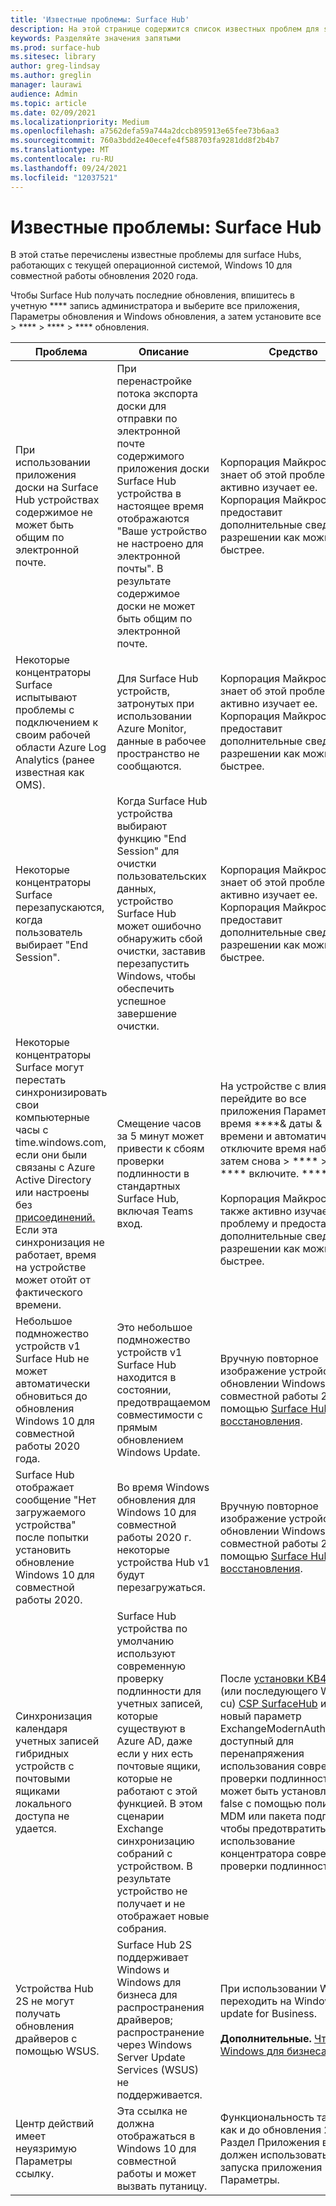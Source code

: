 ```yaml
---
title: 'Известные проблемы: Surface Hub'
description: На этой странице содержится список известных проблем для surface Hubs
keywords: Разделяйте значения запятыми
ms.prod: surface-hub
ms.sitesec: library
author: greg-lindsay
ms.author: greglin
manager: laurawi
audience: Admin
ms.topic: article
ms.date: 02/09/2021
ms.localizationpriority: Medium
ms.openlocfilehash: a7562defa59a744a2dccb895913e65fee73b6aa3
ms.sourcegitcommit: 760a3bdd2e40ecefe4f588703fa9281dd8f2b4b7
ms.translationtype: MT
ms.contentlocale: ru-RU
ms.lasthandoff: 09/24/2021
ms.locfileid: "12037521"
---
```

# <a name="known-issues-surface-hub"></a>Известные проблемы: Surface Hub

В этой статье перечислены известные проблемы для surface Hubs, работающих с текущей операционной системой, Windows 10 для совместной работы обновления 2020 года.

Чтобы Surface Hub получать последние обновления, впишитесь в учетную **** запись администратора и выберите все приложения, Параметры обновления и Windows обновления, а затем установите все  >  ****  >  ****  >  **** обновления.




| Проблема                                                                                                   | Описание                                                                                                                                                                                                                                                                                                                                                                                                                             | Средство                                                                                                                                                                                                                                                                                                                                                                                                                                                                                                                            |
| ----------------------------------------------------------------------------------------------------------- | ------------------------------------------------------------------------------------------------------------------------------------------------------------------------------------------------------------------------------------------------------------------------------------------------------------------------------------------------------------------------------------------------------------------------------------------- | ------------------------------------------------------------------------------------------------------------------------------------------------------------------------------------------------------------------------------------------------------------------------------------------------------------------------------------------------------------------------------------------------------------------------------------------------------------------------------------------------------------------------------------- |
| При использовании приложения доски на Surface Hub устройствах содержимое не может быть общим по электронной почте.             | При перенастройке потока экспорта доски для отправки по электронной почте содержимого приложения доски Surface Hub устройства в настоящее время отображаются "Ваше устройство не настроено для электронной почты".  В результате содержимое доски не может быть общим по электронной почте.                                                                                                                                                                                                                   | Корпорация Майкрософт знает об этой проблеме и активно изучает ее.  Корпорация Майкрософт предоставит дополнительные сведения о разрешении как можно быстрее.                                                                                                                                                                                                                                                                                                                                                                   |
| Некоторые концентраторы Surface испытывают проблемы с подключением к своим рабочей области Azure Log Analytics (ранее известная как OMS).                                                                        | Для Surface Hub устройств, затронутых при использовании Azure Monitor, данные в рабочее пространство не сообщаются.                                                                                                                                                                                                                                      | Корпорация Майкрософт знает об этой проблеме и активно изучает ее.  Корпорация Майкрософт предоставит дополнительные сведения о разрешении как можно быстрее.                                                                                                                                                                                                                                                                                                                                                                   |
| Некоторые концентраторы Surface перезапускаются, когда пользователь выбирает "End Session".                                                                      | Когда Surface Hub устройства выбирают функцию "End Session" для очистки пользовательских данных, устройство Surface Hub может ошибочно обнаружить сбой очистки, заставив перезапустить Windows, чтобы обеспечить успешное завершение очистки.                                                                                                                                                                      | Корпорация Майкрософт знает об этой проблеме и активно изучает ее.  Корпорация Майкрософт предоставит дополнительные сведения о разрешении как можно быстрее.                                                                                                                                                                                                                                                                                                                                                                   |
| Некоторые концентраторы Surface могут перестать синхронизировать свои компьютерные часы с time.windows.com, если они были связаны с Azure Active Directory или настроены без [присоединений.](prepare-your-environment-for-surface-hub.md#device-affiliation) Если эта синхронизация не работает, время на устройстве может отойт от фактического времени.       | Смещение часов за 5 минут может привести к сбоям проверки подлинности в стандартных Surface Hub, включая Teams вход.                                                                                                                                                                     | На устройстве с влиянием перейдите во все приложения Параметры время ****& даты & времени и автоматически отключите время набора, а затем снова  >  ****  >  ****  >  **** включите. ****<br> <br>Корпорация Майкрософт также активно изучает эту проблему и предоставит дополнительные сведения о разрешении как можно быстрее.                             |
| Небольшое подмножество устройств v1 Surface Hub не может автоматически обновиться до обновления Windows 10 для совместной работы 2020 года.                                            | Это небольшое подмножество устройств v1 Surface Hub находится в состоянии, предотвращаемом совместимости с прямым обновлением Windows Update.                                                                                                                                          | Вручную повторное изображение устройства в обновлении Windows 10 для совместной работы 2020 с помощью [Surface Hub восстановления](surface-hub-recovery-tool.md).                                                                                                                                                                                 |
| Surface Hub отображает сообщение "Нет загружаемого устройства" после попытки установить обновление Windows 10 для совместной работы 2020.                                                                        | Во время Windows обновления для Windows 10 для совместной работы 2020 г. некоторые устройства Hub v1 будут перезагружаться.                                                                                                                                                                                                                                       | Вручную повторное изображение устройства в обновлении Windows 10 для совместной работы 2020 с помощью [Surface Hub восстановления](surface-hub-recovery-tool.md).                                                                                                                                                          |
| Синхронизация календаря учетных записей гибридных устройств с почтовыми ящиками локального доступа не удается.   | Surface Hub устройства по умолчанию используют современную проверку подлинности для учетных записей, которые существуют в Azure AD, даже если у них есть почтовые ящики, которые не работают с этой функцией. В этом сценарии Exchange синхронизацию собраний с устройством. В результате устройство не получает и не отображает новые собрания.                                                                                                    | После [установки KB4598291](https://support.microsoft.com/help/4598291) (или последующего Windows cu) [CSP SurfaceHub](/windows/client-management/mdm/surfacehub-csp) имеет новый параметр ExchangeModernAuthEnabled, доступный для перенапряжения использования современной проверки подлинности. Это может быть установлено как false [](https://download.microsoft.com/download/8/3/F/83FD5089-D14E-42E3-AF7C-6FC36F80D347/ExchangeModernAuthDisabled.ppkg) с помощью политики MDM или пакета подготовка, чтобы предотвратить использование концентратора современной проверки подлинности.                                                                                                |
| Устройства Hub 2S не могут получать обновления драйверов с помощью WSUS.                                             | Surface Hub 2S поддерживает Windows и Windows для бизнеса для распространения драйверов; распространение через Windows Server Update Services (WSUS) не поддерживается.                                                                                                                                                                                                                                                                      | При использовании WSUS переходить на Windows update for Business.<br> <br>**Дополнительные.** [Что Windows для бизнеса?](/windows/deployment/update/waas-manage-updates-wufb)                                                                                                                                                                                                                                                                                                                            |
| Центр действий имеет неуязримую Параметры ссылку. | Эта ссылка не должна отображаться в Windows 10 для совместной работы и может вызвать путаницу.   | Функциональность такая же, как и до обновления 2020 г.; Раздел Приложения в меню должен использоваться для запуска приложения Параметры.    |

